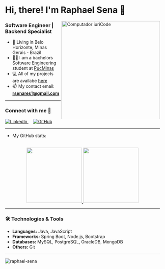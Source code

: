 # Hi, there! I'm Raphael Sena 🤙

<img src="https://raw.githubusercontent.com/MicaelliMedeiros/micaellimedeiros/master/image/computer-illustration.png" min-width="320px" max-width="320px" width="320px" align="right" alt="Computador iuriCode">

### Software Engineer | Backend Specialist
- 📍 Living in Belo Horizonte, Minas Gerais - Brazil
- 👨‍🎓 I am a bachelors Software Engineering student at [PucMinas](https://www.pucminas.br/unidade/praca-da-liberdade/ensino/graduacao/Paginas/Engenharia-de-Software.aspx)
- 💻 All of my projects are availabe [here](https://github.com/raphael-sena?tab=repositories)
- 📫 My contact email: **rsenares1@gmail.com**

---

### Connect with me 🤝
<p align="start">
  <a href="https://www.linkedin.com/in/raphael-sena/">
    <img src="https://img.shields.io/badge/-LinkedIn-blue?style=flat&logo=Linkedin&logoColor=white" alt="LinkedIn"/>
  </a>
  &nbsp;&nbsp;&nbsp;
  <a href="https://github.com/raphael-sena/raphael-sena/">
    <img src="https://img.shields.io/badge/-GitHub-black?style=flat&logo=github&logoColor=white" alt="GitHub"/>
  </a>
</p>

---

-  My GitHub stats:
<br></br>
<div align="center">
  <a href="https://github.com/raphael-sena/">
     <img height="180em" src="https://github-readme-stats.vercel.app/api/top-langs/?username=raphael-sena&layout=compact&hide_border=true&theme=react&bg_color=0D1117&title_color=49416D&icon_color=49416D"/>
  </a>
  <a href="https://github.com/raphael-sena/">
     <img height="180em" src="https://github-readme-stats.vercel.app/api?username=raphael-sena&show_icons=true&hide_border=true&theme=react&bg_color=0D1117&title_color=49416D&icon_color=49416D"/>
  </a>
</div>

---

### 🛠️ Technologies & Tools
- **Languages:** Java, JavaScript
- **Frameworks:** Spring Boot, Node.js, Bootstrap
- **Databases:** MySQL, PostgreSQL, OracleDB, MongoDB
- **Others:** Git

---

<div align="left"> 
  <img src="https://komarev.com/ghpvc/?username=raphael-sena&label=Profile%20views&color=0e75b6&style=flat" alt="raphael-sena" /> 
</div>
          
